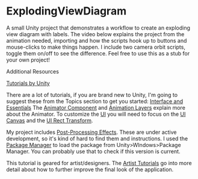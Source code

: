 # ExplodingViewDiagram
A small Unity project that demonstrates a workflow to create an exploding view diagram with labels. The video below explains the project from the animation needed, importing and how the scripts hook up to buttons and mouse-clicks to make things happen. I include two camera orbit scripts, toggle them on/off to see the difference. Feel free to use this as a stub for your own project!


Additional Resources

[Tutorials by Unity](https://unity3d.com/learn/tutorials)

There are a lot of tutorials, if you are brand new to Unity, I'm going to suggest these from the Topics section to get you started:
[Interface and Essentials](https://unity3d.com/learn/tutorials/topics/interface-essentials)
The [Animator Component](https://unity3d.com/learn/tutorials/topics/animation/animator-component?playlist=17099) and [Animation Layers](https://unity3d.com/learn/tutorials/topics/animation/animator-controller-layers?playlist=17099) explain more about the Animator. To customize the [UI](https://unity3d.com/learn/tutorials/s/user-interface-ui) you will need to focus on the [UI Canvas](https://unity3d.com/learn/tutorials/topics/user-interface-ui/ui-canvas?playlist=17111) and the [UI Rect Transform](https://unity3d.com/learn/tutorials/modules/beginner/ui/rect-transform?playlist=17111).

My project includes [Post-Processing Effects](https://docs.unity3d.com/2018.2/Documentation/Manual/PostProcessing-Stack.html). These are under active development, so it's kind of hard to find them and instructions. I used the [Package Manager](https://blogs.unity3d.com/2018/05/04/project-management-is-evolving-unity-package-manager-overview/) to load the package from Unity>WIndows>Package Manager. You can probably use that to check if this version is current.

This tutorial is geared for artist/designers. The [Artist Tutorials](https://unity3d.com/learn/tutorials/s/unity-artists) go into more detail about how to further improve the final look of the application.

